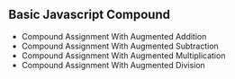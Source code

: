 ## Basic Javascript Compound

- Compound Assignment With Augmented Addition
- Compound Assignment With Augmented Subtraction
- Compound Assignment With Augmented Multiplication
- Compound Assignment With Augmented Division
